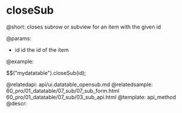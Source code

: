 closeSub
=============

@short:
	closes subrow or subview for an item with the given id

@params:

- id		id		the id of the item



@example:

$$("mydatatable").closeSub(id);

@relatedapi:
	api/ui.datatable_opensub.md
@relatedsample:
	60_pro/01_datatable/07_sub/07_sub_form.html
    60_pro/01_datatable/07_sub/03_sub_api.html
@template:	api_method
@descr:

